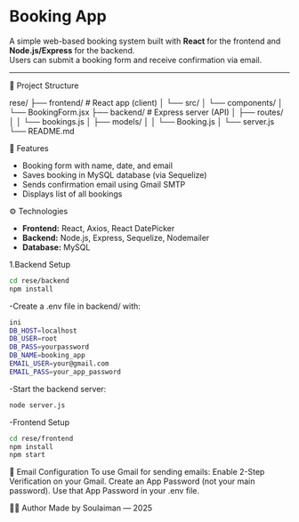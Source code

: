 # Booking App

A simple web-based booking system built with **React** for the frontend and **Node.js/Express** for the backend.  
Users can submit a booking form and receive confirmation via email.

---

📁 Project Structure

rese/
├── frontend/ # React app (client)
│ └── src/
│ └── components/
│ └── BookingForm.jsx
├── backend/ # Express server (API)
│ ├── routes/
│ │ └── bookings.js
│ ├── models/
│ │ └── Booking.js
│ └── server.js
└── README.md


🚀 Features

- Booking form with name, date, and email
- Saves booking in MySQL database (via Sequelize)
- Sends confirmation email using Gmail SMTP
- Displays list of all bookings


⚙️ Technologies

- **Frontend:** React, Axios, React DatePicker
- **Backend:** Node.js, Express, Sequelize, Nodemailer
- **Database:** MySQL

1.Backend Setup

```bash
cd rese/backend
npm install
```
-Create a .env file in backend/ with:
```bash
ini
DB_HOST=localhost
DB_USER=root
DB_PASS=yourpassword
DB_NAME=booking_app
EMAIL_USER=your@gmail.com
EMAIL_PASS=your_app_password
```

-Start the backend server:
```bash
node server.js
```

-Frontend Setup

```bash
cd rese/frontend
npm install
npm start
```

📩 Email Configuration
To use Gmail for sending emails:
Enable 2-Step Verification on your Gmail.
Create an App Password (not your main password).
Use that App Password in your .env file.


🧑‍💻 Author
Made by Soulaiman — 2025


